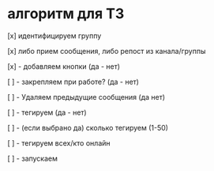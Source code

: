 # алгоритм для ТЗ


[x] идентифицируем группу

[x] либо прием сообщения, либо репост из канала/группы

[x] - добавляем кнопки (да - нет)

[ ] - закрепляем при работе? (да - нет)

[ ] - Удаляем предыдущие сообщения (да нет)

[ ] - тегируем (да - нет)

[ ] - (если выбрано да) сколько тегируем (1-50)

[ ] - тегируем всех/кто онлайн

[ ] - запускаем
